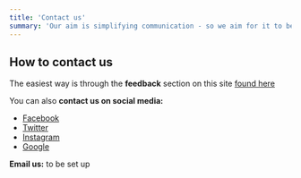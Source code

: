 ```yaml
---
title: 'Contact us'
summary: 'Our aim is simplifying communication - so we aim for it to be easy to contact us too!'
---
```


## How to contact us

The easiest way is through the **feedback** section on this site [found here](/feedback)

You can also **contact us on social media:**

- [Facebook](/)
- [Twitter](/)
- [Instagram](/)
- [Google](/)

**Email us:** to be set up
